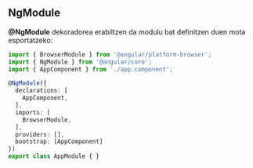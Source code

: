 ## NgModule

**@NgModule** dekoradorea erabiltzen da modulu bat definitzen duen mota esportatzeko:

```typescript
import { BrowserModule } from '@angular/platform-browser';
import { NgModule } from '@angular/core';
import { AppComponent } from './app.component';

@NgModule({
  declarations: [
    AppComponent,
  ],
  imports: [
    BrowserModule,
  ],
  providers: [],
  bootstrap: [AppComponent]
})
export class AppModule { }
```

